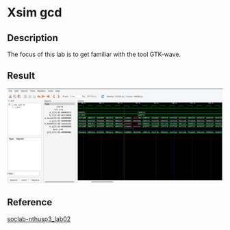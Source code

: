 # Xsim gcd

## Description

The focus of this lab is to get familiar with the tool GTK-wave.

## Result

![Alt text](image.png)

## Reference

[soclab-nthusp3_lab02](https://github.com/bol-edu/soclab-nthusp23/tree/f81a834fd3f262c57b35457863c81542c4b25bf1/lab/02.xsim-gcd)